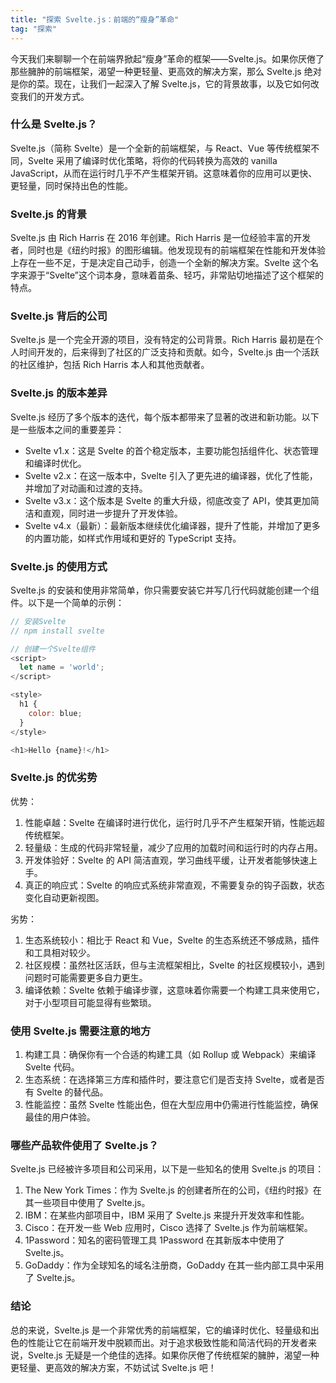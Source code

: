 ```yaml
---
title: "探索 Svelte.js：前端的“瘦身”革命"
tag: "探索"
---
```


今天我们来聊聊一个在前端界掀起“瘦身”革命的框架——Svelte.js。如果你厌倦了那些臃肿的前端框架，渴望一种更轻量、更高效的解决方案，那么 Svelte.js 绝对是你的菜。现在，让我们一起深入了解 Svelte.js，它的背景故事，以及它如何改变我们的开发方式。

### 什么是 Svelte.js？

Svelte.js（简称 Svelte）是一个全新的前端框架，与 React、Vue 等传统框架不同，Svelte 采用了编译时优化策略，将你的代码转换为高效的 vanilla JavaScript，从而在运行时几乎不产生框架开销。这意味着你的应用可以更快、更轻量，同时保持出色的性能。

### Svelte.js 的背景

Svelte.js 由 Rich Harris 在 2016 年创建。Rich Harris 是一位经验丰富的开发者，同时也是《纽约时报》的图形编辑。他发现现有的前端框架在性能和开发体验上存在一些不足，于是决定自己动手，创造一个全新的解决方案。Svelte 这个名字来源于“Svelte”这个词本身，意味着苗条、轻巧，非常贴切地描述了这个框架的特点。

### Svelte.js 背后的公司

Svelte.js 是一个完全开源的项目，没有特定的公司背景。Rich Harris 最初是在个人时间开发的，后来得到了社区的广泛支持和贡献。如今，Svelte.js 由一个活跃的社区维护，包括 Rich Harris 本人和其他贡献者。

### Svelte.js 的版本差异

Svelte.js 经历了多个版本的迭代，每个版本都带来了显著的改进和新功能。以下是一些版本之间的重要差异：

- Svelte v1.x：这是 Svelte 的首个稳定版本，主要功能包括组件化、状态管理和编译时优化。
- Svelte v2.x：在这一版本中，Svelte 引入了更先进的编译器，优化了性能，并增加了对动画和过渡的支持。
- Svelte v3.x：这个版本是 Svelte 的重大升级，彻底改变了 API，使其更加简洁和直观，同时进一步提升了开发体验。
- Svelte v4.x（最新）：最新版本继续优化编译器，提升了性能，并增加了更多的内置功能，如样式作用域和更好的 TypeScript 支持。

### Svelte.js 的使用方式

Svelte.js 的安装和使用非常简单，你只需要安装它并写几行代码就能创建一个组件。以下是一个简单的示例：

```js
// 安装Svelte
// npm install svelte

// 创建一个Svelte组件
<script>
  let name = 'world';
</script>

<style>
  h1 {
    color: blue;
  }
</style>

<h1>Hello {name}!</h1>
```

### Svelte.js 的优劣势

优势：

1. 性能卓越：Svelte 在编译时进行优化，运行时几乎不产生框架开销，性能远超传统框架。
2. 轻量级：生成的代码非常轻量，减少了应用的加载时间和运行时的内存占用。
3. 开发体验好：Svelte 的 API 简洁直观，学习曲线平缓，让开发者能够快速上手。
4. 真正的响应式：Svelte 的响应式系统非常直观，不需要复杂的钩子函数，状态变化自动更新视图。

劣势：

1. 生态系统较小：相比于 React 和 Vue，Svelte 的生态系统还不够成熟，插件和工具相对较少。
2. 社区规模：虽然社区活跃，但与主流框架相比，Svelte 的社区规模较小，遇到问题时可能需要更多自力更生。
3. 编译依赖：Svelte 依赖于编译步骤，这意味着你需要一个构建工具来使用它，对于小型项目可能显得有些繁琐。

### 使用 Svelte.js 需要注意的地方

1. 构建工具：确保你有一个合适的构建工具（如 Rollup 或 Webpack）来编译 Svelte 代码。
2. 生态系统：在选择第三方库和插件时，要注意它们是否支持 Svelte，或者是否有 Svelte 的替代品。
3. 性能监控：虽然 Svelte 性能出色，但在大型应用中仍需进行性能监控，确保最佳的用户体验。

### 哪些产品软件使用了 Svelte.js？

Svelte.js 已经被许多项目和公司采用，以下是一些知名的使用 Svelte.js 的项目：

1. The New York Times：作为 Svelte.js 的创建者所在的公司，《纽约时报》在其一些项目中使用了 Svelte.js。
2. IBM：在某些内部项目中，IBM 采用了 Svelte.js 来提升开发效率和性能。
3. Cisco：在开发一些 Web 应用时，Cisco 选择了 Svelte.js 作为前端框架。
4. 1Password：知名的密码管理工具 1Password 在其新版本中使用了 Svelte.js。
5. GoDaddy：作为全球知名的域名注册商，GoDaddy 在其一些内部工具中采用了 Svelte.js。

### 结论

总的来说，Svelte.js 是一个非常优秀的前端框架，它的编译时优化、轻量级和出色的性能让它在前端开发中脱颖而出。对于追求极致性能和简洁代码的开发者来说，Svelte.js 无疑是一个绝佳的选择。如果你厌倦了传统框架的臃肿，渴望一种更轻量、更高效的解决方案，不妨试试 Svelte.js 吧！
